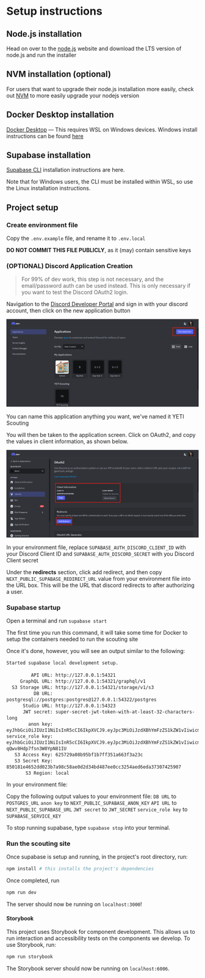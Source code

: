 # Setup instructions

## Node.js installation

Head on over to the [node.js](https://nodejs.org) website and download the LTS version of node.js and run the installer

## NVM installation (optional)

For users that want to upgrade their node.js installation more easily, check out [NVM](https://github.com/nvm-sh/nvm?tab=readme-ov-file#installing-and-updating) to more easily upgrade your nodejs version

## Docker Desktop installation

[Docker Desktop](https://www.docker.com/products/docker-desktop/) — This requires WSL on Windows devices. Windows install instructions can be found [here](https://docs.docker.com/desktop/install/windows-install/)

## Supabase installation

[Supabase CLI](https://supabase.com/docs/guides/cli/getting-started) installation instructions are here.

Note that for Windows users, the CLI must be installed
within WSL, so use the Linux installation instructions.

## Project setup

### Create environment file

Copy the `.env.example` file, and rename it to `.env.local`

**DO NOT COMMIT THIS FILE PUBLICLY**, as it (may) contain sensitive keys

### (OPTIONAL) Discord Application Creation

> For 99% of dev work, this step is not necessary, and the email/password auth can be used instead. This is only necessary if you want to test the Discord OAuth2 login.

Navigation to the [Discord Developer Portal](https://discord.com/developers/applications) and sign in with your discord account, then click on the new application button

<img src="./docs/setup/new_application.png" />

You can name this application anything you want, we've named it YETI Scouting

You will then be taken to the application screen. Click on OAuth2, and copy the values in client information, as shown below.

<img src="./docs/setup/oauth2.png" />

In your environment file, replace `SUPABASE_AUTH_DISCORD_CLIENT_ID` with your Discord Client ID and `SUPABASE_AUTH_DISCORD_SECRET` with you Discord Client secret

Under the **redirects** section, click add redirect, and then
copy `NEXT_PUBLIC_SUPABASE_REDIRECT_URL` value from your environment file into the URL box. This will be the URL that discord redirects to after authorizing a user.

### Supabase startup

Open a terminal and run `supabase start`

The first time you run this command, it will take some time for Docker to setup the containers needed to run the scouting site

Once it's done, however, you will see an output similar to the following:

```
Started supabase local development setup.

         API URL: http://127.0.0.1:54321
     GraphQL URL: http://127.0.0.1:54321/graphql/v1
  S3 Storage URL: http://127.0.0.1:54321/storage/v1/s3
          DB URL: postgresql://postgres:postgres@127.0.0.1:54322/postgres
      Studio URL: http://127.0.0.1:54323
      JWT secret: super-secret-jwt-token-with-at-least-32-characters-long
        anon key: eyJhbGciOiJIUzI1NiIsInR5cCI6IkpXVCJ9.eyJpc3MiOiJzdXBhYmFzZS1kZW1vIiwicm9sZSI6ImFub24iLCJleHAiOjE5ODM4MTI5OTZ9.CRXP1A7WOeoJeXxjNni43kdQwgnWNReilDMblYTn_I0
service_role key: eyJhbGciOiJIUzI1NiIsInR5cCI6IkpXVCJ9.eyJpc3MiOiJzdXBhYmFzZS1kZW1vIiwicm9sZSI6InNlcnZpY2Vfcm9sZSIsImV4cCI6MTk4MzgxMjk5Nn0.EGIM96RAZx35lJzdJsyH-qQwv8Hdp7fsn3W0YpN81IU
   S3 Access Key: 625729a08b95bf1b7ff351a663f3a23c
   S3 Secret Key: 850181e4652dd023b7a98c58ae0d2d34bd487ee0cc3254aed6eda37307425907
       S3 Region: local
```

In your environment file:

Copy the following output values to your environment file:
`DB URL` to `POSTGRES_URL`
`anon key` to `NEXT_PUBLIC_SUPABASE_ANON_KEY`
`API URL` to `NEXT_PUBLIC_SUPABASE_URL`
`JWT secret` to `JWT_SECRET`
`service_role key` to `SUPABASE_SERVICE_KEY`

To stop running supabase, type `supabase stop` into your terminal.

### Run the scouting site

Once supabase is setup and running, in the project's root directory, run:

```bash
npm install # this installs the project's dependencies
```

Once completed, run

```bash
npm run dev
```

The server should now be running on `localhost:3000`!

#### Storybook

This project uses Storybook for component development. This allows us to run interaction and accessibility tests on the components we develop. To use Storybook, run:

```bash
npm run storybook
```

The Storybook server should now be running on `localhost:6006`.
